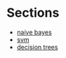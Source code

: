 # Sections

- [naive bayes](naive_bayes.md)  
- [svm](svm.md)
- [decision trees](decision_trees.md)
